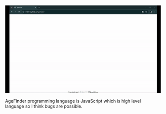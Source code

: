 ![test](test.gif)

AgeFinder programming language is JavaScript which is high level language so I think bugs are possible.
